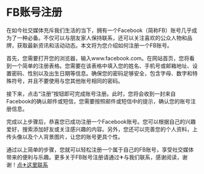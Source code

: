 # FB账号注册

在如今社交媒体充斥我们生活的当下，拥有一个Facebook（简称FB）账号几乎成为了一种必备。不仅可以与朋友家人保持联系，还可以关注喜欢的公众人物和品牌，获取最新资讯和活动动态。本文将为您介绍如何注册一个FB账号。

首先，您需要打开您的浏览器，输入www.facebook.com。在网站首页，您将看到一个简单的注册表格。您需要在该表格中填入您的姓名、手机号或邮箱地址、设置密码、性别以及出生日期等信息。确保您的密码足够安全，包含字母、数字和特殊符号，并且不要使用与您其他账号相同的密码。

接下来，点击“注册”按钮即可完成账号注册。此时，您将会收到一封来自Facebook的确认邮件或短信，您需要按照邮件或短信中的提示，确认您的账号注册信息。

完成以上步骤后，恭喜您已成功注册一个Facebook账号。您可以根据自己的兴趣爱好，搜索添加好友或关注感兴趣的内容。另外，您还可以完善您的个人资料，上传头像以及个人背景图片，让您的账号更具个性。

通过以上简单的步骤，您就可以轻松注册一个属于自己的FB账号，享受社交媒体带来的便利与乐趣。更多关于FB账号注册请通过✈与我们联系，感谢阅读，谢谢！[点✈这里联系](https://add.k02.cc)
